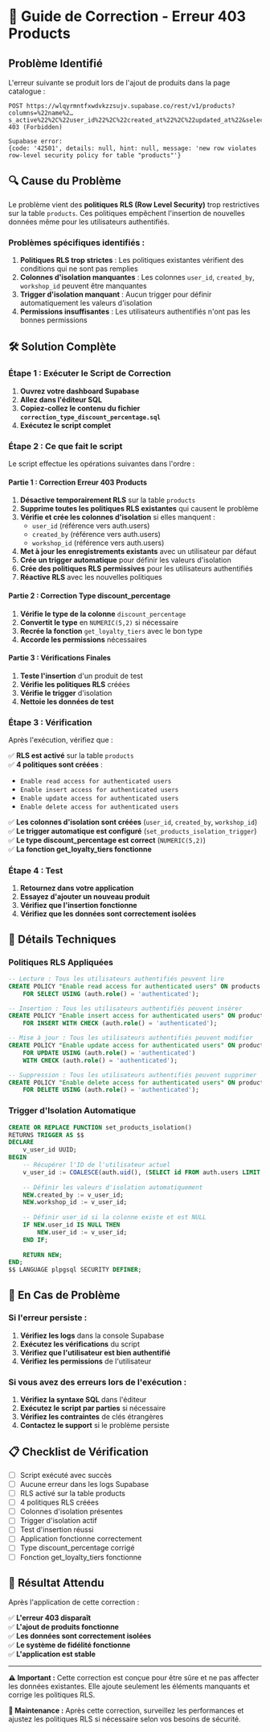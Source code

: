 # 🚨 Guide de Correction - Erreur 403 Products

## Problème Identifié

L'erreur suivante se produit lors de l'ajout de produits dans la page catalogue :

```
POST https://wlqyrmntfxwdvkzzsujv.supabase.co/rest/v1/products?columns=%22name%2…s_active%22%2C%22user_id%22%2C%22created_at%22%2C%22updated_at%22&select=* 403 (Forbidden)

Supabase error: 
{code: '42501', details: null, hint: null, message: 'new row violates row-level security policy for table "products"'}
```

## 🔍 Cause du Problème

Le problème vient des **politiques RLS (Row Level Security)** trop restrictives sur la table `products`. Ces politiques empêchent l'insertion de nouvelles données même pour les utilisateurs authentifiés.

### Problèmes spécifiques identifiés :

1. **Politiques RLS trop strictes** : Les politiques existantes vérifient des conditions qui ne sont pas remplies
2. **Colonnes d'isolation manquantes** : Les colonnes `user_id`, `created_by`, `workshop_id` peuvent être manquantes
3. **Trigger d'isolation manquant** : Aucun trigger pour définir automatiquement les valeurs d'isolation
4. **Permissions insuffisantes** : Les utilisateurs authentifiés n'ont pas les bonnes permissions

## 🛠️ Solution Complète

### Étape 1 : Exécuter le Script de Correction

1. **Ouvrez votre dashboard Supabase**
2. **Allez dans l'éditeur SQL**
3. **Copiez-collez le contenu du fichier `correction_type_discount_percentage.sql`**
4. **Exécutez le script complet**

### Étape 2 : Ce que fait le script

Le script effectue les opérations suivantes dans l'ordre :

#### Partie 1 : Correction Erreur 403 Products
1. **Désactive temporairement RLS** sur la table `products`
2. **Supprime toutes les politiques RLS existantes** qui causent le problème
3. **Vérifie et crée les colonnes d'isolation** si elles manquent :
   - `user_id` (référence vers auth.users)
   - `created_by` (référence vers auth.users)
   - `workshop_id` (référence vers auth.users)
4. **Met à jour les enregistrements existants** avec un utilisateur par défaut
5. **Crée un trigger automatique** pour définir les valeurs d'isolation
6. **Crée des politiques RLS permissives** pour les utilisateurs authentifiés
7. **Réactive RLS** avec les nouvelles politiques

#### Partie 2 : Correction Type discount_percentage
1. **Vérifie le type de la colonne** `discount_percentage`
2. **Convertit le type** en `NUMERIC(5,2)` si nécessaire
3. **Recrée la fonction** `get_loyalty_tiers` avec le bon type
4. **Accorde les permissions** nécessaires

#### Partie 3 : Vérifications Finales
1. **Teste l'insertion** d'un produit de test
2. **Vérifie les politiques RLS** créées
3. **Vérifie le trigger** d'isolation
4. **Nettoie les données de test**

### Étape 3 : Vérification

Après l'exécution, vérifiez que :

✅ **RLS est activé** sur la table `products`  
✅ **4 politiques sont créées** :
- `Enable read access for authenticated users`
- `Enable insert access for authenticated users`
- `Enable update access for authenticated users`
- `Enable delete access for authenticated users`

✅ **Les colonnes d'isolation sont créées** (`user_id`, `created_by`, `workshop_id`)  
✅ **Le trigger automatique est configuré** (`set_products_isolation_trigger`)  
✅ **Le type discount_percentage est correct** (`NUMERIC(5,2)`)  
✅ **La fonction get_loyalty_tiers fonctionne**  

### Étape 4 : Test

1. **Retournez dans votre application**
2. **Essayez d'ajouter un nouveau produit**
3. **Vérifiez que l'insertion fonctionne**
4. **Vérifiez que les données sont correctement isolées**

## 🔧 Détails Techniques

### Politiques RLS Appliquées

```sql
-- Lecture : Tous les utilisateurs authentifiés peuvent lire
CREATE POLICY "Enable read access for authenticated users" ON products
    FOR SELECT USING (auth.role() = 'authenticated');

-- Insertion : Tous les utilisateurs authentifiés peuvent insérer
CREATE POLICY "Enable insert access for authenticated users" ON products
    FOR INSERT WITH CHECK (auth.role() = 'authenticated');

-- Mise à jour : Tous les utilisateurs authentifiés peuvent modifier
CREATE POLICY "Enable update access for authenticated users" ON products
    FOR UPDATE USING (auth.role() = 'authenticated')
    WITH CHECK (auth.role() = 'authenticated');

-- Suppression : Tous les utilisateurs authentifiés peuvent supprimer
CREATE POLICY "Enable delete access for authenticated users" ON products
    FOR DELETE USING (auth.role() = 'authenticated');
```

### Trigger d'Isolation Automatique

```sql
CREATE OR REPLACE FUNCTION set_products_isolation()
RETURNS TRIGGER AS $$
DECLARE
    v_user_id UUID;
BEGIN
    -- Récupérer l'ID de l'utilisateur actuel
    v_user_id := COALESCE(auth.uid(), (SELECT id FROM auth.users LIMIT 1));
    
    -- Définir les valeurs d'isolation automatiquement
    NEW.created_by := v_user_id;
    NEW.workshop_id := v_user_id;
    
    -- Définir user_id si la colonne existe et est NULL
    IF NEW.user_id IS NULL THEN
        NEW.user_id := v_user_id;
    END IF;
    
    RETURN NEW;
END;
$$ LANGUAGE plpgsql SECURITY DEFINER;
```

## 🚨 En Cas de Problème

### Si l'erreur persiste :

1. **Vérifiez les logs** dans la console Supabase
2. **Exécutez les vérifications** du script
3. **Vérifiez que l'utilisateur est bien authentifié**
4. **Vérifiez les permissions** de l'utilisateur

### Si vous avez des erreurs lors de l'exécution :

1. **Vérifiez la syntaxe SQL** dans l'éditeur
2. **Exécutez le script par parties** si nécessaire
3. **Vérifiez les contraintes** de clés étrangères
4. **Contactez le support** si le problème persiste

## 📋 Checklist de Vérification

- [ ] Script exécuté avec succès
- [ ] Aucune erreur dans les logs Supabase
- [ ] RLS activé sur la table products
- [ ] 4 politiques RLS créées
- [ ] Colonnes d'isolation présentes
- [ ] Trigger d'isolation actif
- [ ] Test d'insertion réussi
- [ ] Application fonctionne correctement
- [ ] Type discount_percentage corrigé
- [ ] Fonction get_loyalty_tiers fonctionne

## 🎯 Résultat Attendu

Après l'application de cette correction :

✅ **L'erreur 403 disparaît**  
✅ **L'ajout de produits fonctionne**  
✅ **Les données sont correctement isolées**  
✅ **Le système de fidélité fonctionne**  
✅ **L'application est stable**  

---

**⚠️ Important :** Cette correction est conçue pour être sûre et ne pas affecter les données existantes. Elle ajoute seulement les éléments manquants et corrige les politiques RLS.

**🔄 Maintenance :** Après cette correction, surveillez les performances et ajustez les politiques RLS si nécessaire selon vos besoins de sécurité.
